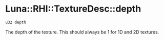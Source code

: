 # Luna::RHI::TextureDesc::depth

```c++
u32 depth
```

The depth of the texture. This should always be 1 for 1D and 2D textures. 

